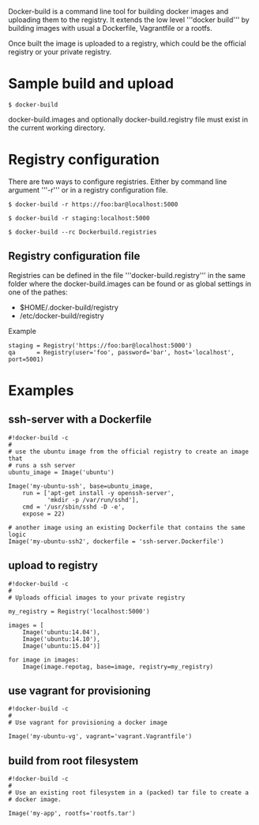 Docker-build is a command line tool for building docker images and uploading
them to the registry. It extends the low level '''docker build''' by building
images with usual a Dockerfile, Vagrantfile or a rootfs.

Once built the image is uploaded to a registry, which could be the official
registry or your private registry.


Sample build and upload
=======================

    $ docker-build

docker-build.images and optionally docker-build.registry file must exist in the
current working directory.


Registry configuration
======================

There are two ways to configure registries. Either by command line argument
'''-r''' or in a registry configuration file.

    $ docker-build -r https://foo:bar@localhost:5000

    $ docker-build -r staging:localhost:5000

    $ docker-build --rc Dockerbuild.registries


Registry configuration file
---------------------------

Registries can be defined in the file '''docker-build.registry''' in the same
folder where the docker-build.images can be found or as global settings in one
of the pathes:

 * $HOME/.docker-build/registry
 * /etc/docker-build/registry

Example

    staging = Registry('https://foo:bar@localhost:5000')
    qa      = Registry(user='foo', password='bar', host='localhost', port=5001)


Examples
========

ssh-server with a Dockerfile
----------------------------

    #!docker-build -c
    #
    # use the ubuntu image from the official registry to create an image that
    # runs a ssh server
    ubuntu_image = Image('ubuntu')

    Image('my-ubuntu-ssh', base=ubuntu_image,
        run = ['apt-get install -y openssh-server',
               'mkdir -p /var/run/sshd'],
        cmd = '/usr/sbin/sshd -D -e',
        expose = 22)

    # another image using an existing Dockerfile that contains the same logic
    Image('my-ubuntu-ssh2', dockerfile = 'ssh-server.Dockerfile')


upload to registry
------------------

    #!docker-build -c
    #
    # Uploads official images to your private registry

    my_registry = Registry('localhost:5000')

    images = [
        Image('ubuntu:14.04'),
        Image('ubuntu:14.10'),
        Image('ubuntu:15.04')]

    for image in images:
        Image(image.repotag, base=image, registry=my_registry)

use vagrant for provisioning
----------------------------

    #!docker-build -c
    #
    # Use vagrant for provisioning a docker image

    Image('my-ubuntu-vg', vagrant='vagrant.Vagrantfile')

build from root filesystem
--------------------------

    #!docker-build -c
    #
    # Use an existing root filesystem in a (packed) tar file to create a
    # docker image.

    Image('my-app', rootfs='rootfs.tar')

